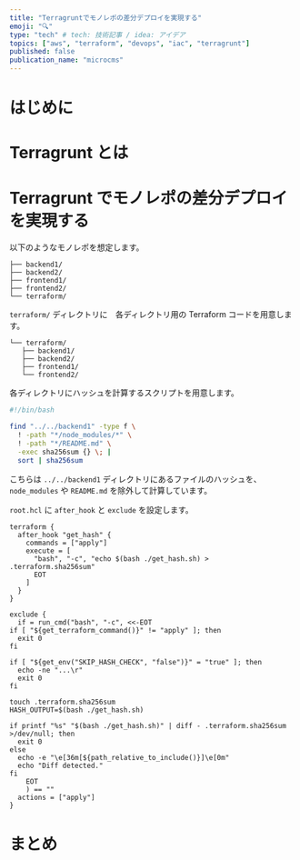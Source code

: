 ```yaml
---
title: "Terragruntでモノレポの差分デプロイを実現する"
emoji: "🔍"
type: "tech" # tech: 技術記事 / idea: アイデア
topics: ["aws", "terraform", "devops", "iac", "terragrunt"]
published: false
publication_name: "microcms"
---
```


# はじめに

# Terragrunt とは

# Terragrunt でモノレポの差分デプロイを実現する

以下のようなモノレポを想定します。

```text
├── backend1/
├── backend2/
├── frontend1/
├── frontend2/
└── terraform/
```

`terraform/` ディレクトリに　各ディレクトリ用の Terraform コードを用意します。

```text
└── terraform/
   ├── backend1/
   ├── backend2/
   ├── frontend1/
   └── frontend2/
```

各ディレクトリにハッシュを計算するスクリプトを用意します。

```bash:get_hash.sh
#!/bin/bash

find "../../backend1" -type f \
  ! -path "*/node_modules/*" \
  ! -path "*/README.md" \
  -exec sha256sum {} \; |
  sort | sha256sum
```

こちらは `../../backend1` ディレクトリにあるファイルのハッシュを、`node_modules` や `README.md` を除外して計算しています。

`root.hcl` に `after_hook` と `exclude` を設定します。

```hcl:root.hcl
terraform {
  after_hook "get_hash" {
    commands = ["apply"]
    execute = [
      "bash", "-c", "echo $(bash ./get_hash.sh) > .terraform.sha256sum"
      EOT
    ]
  }
}

exclude {
  if = run_cmd("bash", "-c", <<-EOT
if [ "${get_terraform_command()}" != "apply" ]; then
  exit 0
fi

if [ "${get_env("SKIP_HASH_CHECK", "false")}" = "true" ]; then
  echo -ne "...\r"
  exit 0
fi

touch .terraform.sha256sum
HASH_OUTPUT=$(bash ./get_hash.sh)

if printf "%s" "$(bash ./get_hash.sh)" | diff - .terraform.sha256sum >/dev/null; then
  exit 0
else
  echo -e "\e[36m[${path_relative_to_include()}]\e[0m"
  echo "Diff detected."
fi
    EOT
    ) == ""
  actions = ["apply"]
}
```

# まとめ